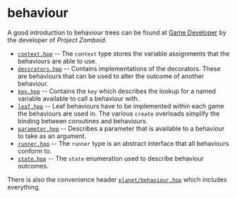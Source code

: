 # behaviour

A good introduction to behaviour trees can be found at [Game Developer](https://www.gamedeveloper.com/programming/behavior-trees-for-ai-how-they-work) by the developer of _Project Zomboid_.

* [`context.hpp`](./context.hpp) -- The `context` type stores the variable assignments that the behaviours are able to use.
* [`decorators.hpp`](./decorators.hpp) -- Contains implementations of the decorators. These are behaviours that can be used to alter the outcome of another behaviour.
* [`key.hpp`](./key.hpp) -- Contains the `key` which describes the lookup for a named variable available to call a behaviour with.
* [`leaf.hpp`](./leaf.hpp) -- Leaf behaviours have to be implemented within each game the behaviours are used in. The various `create` overloads simplify the binding between coroutines and behaviours.
* [`parameter.hpp`](./parameter.hpp) -- Describes a parameter that is available to a behaviour to take as an argument.
* [`runner.hpp`](./runner.hpp) -- The `runner` type is an abstract interface that all behaviours conform to.
* [`state.hpp`](./state.hpp) -- The `state` enumeration used to describe behaviour outcomes.

There is also the convenience header [`planet/behaviour.hpp`](../behaviour.hpp) which includes everything.
